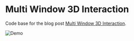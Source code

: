 # Multi Window 3D Interaction

Code base for the blog post [Multi Window 3D Interaction](https://blog.chudioranu.com/posts/multi-window-3d-interaction).

![Demo](demo.gif)
